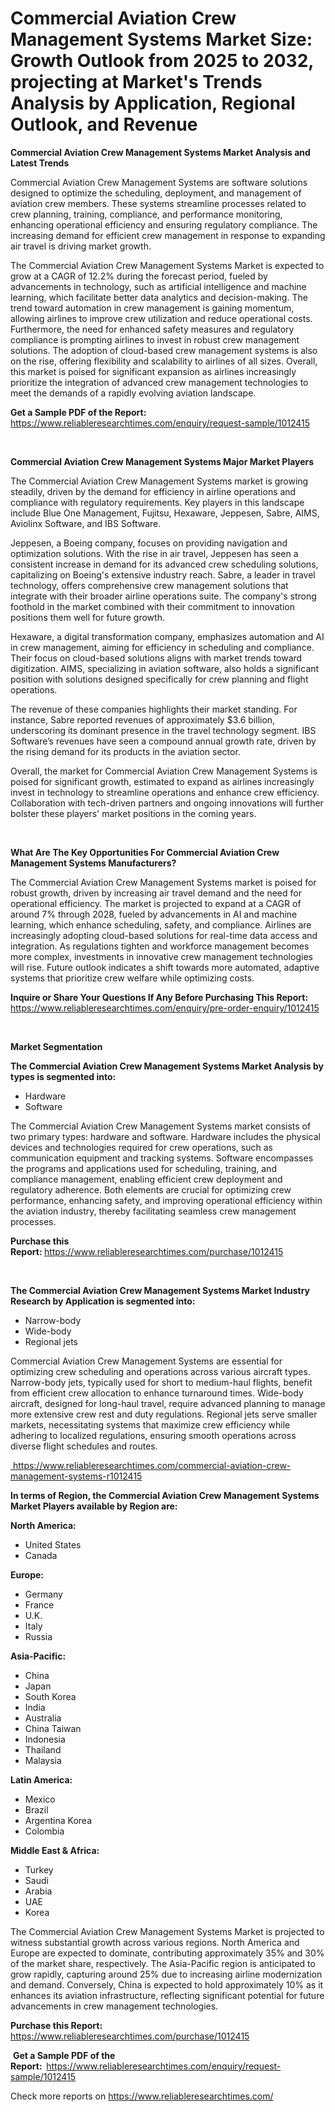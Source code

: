 <p><h1>Commercial Aviation Crew Management Systems Market Size: Growth Outlook from 2025 to 2032, projecting at Market's Trends Analysis by Application, Regional Outlook, and Revenue</h1></p><p><strong>Commercial Aviation Crew Management Systems Market Analysis and Latest Trends</strong></p>
<p><p>Commercial Aviation Crew Management Systems are software solutions designed to optimize the scheduling, deployment, and management of aviation crew members. These systems streamline processes related to crew planning, training, compliance, and performance monitoring, enhancing operational efficiency and ensuring regulatory compliance. The increasing demand for efficient crew management in response to expanding air travel is driving market growth.</p><p>The Commercial Aviation Crew Management Systems Market is expected to grow at a CAGR of 12.2% during the forecast period, fueled by advancements in technology, such as artificial intelligence and machine learning, which facilitate better data analytics and decision-making. The trend toward automation in crew management is gaining momentum, allowing airlines to improve crew utilization and reduce operational costs. Furthermore, the need for enhanced safety measures and regulatory compliance is prompting airlines to invest in robust crew management solutions. The adoption of cloud-based crew management systems is also on the rise, offering flexibility and scalability to airlines of all sizes. Overall, this market is poised for significant expansion as airlines increasingly prioritize the integration of advanced crew management technologies to meet the demands of a rapidly evolving aviation landscape.</p></p>
<p><strong>Get a Sample PDF of the Report:&nbsp;</strong> <a href="https://www.reliableresearchtimes.com/enquiry/request-sample/1012415?utm_campaign=2748&utm_medium=2&utm_source=Github&utm_content=ia&utm_term=06032025&utm_id=commercial-aviation-crew-management-systems">https://www.reliableresearchtimes.com/enquiry/request-sample/1012415</a></p>
<p>&nbsp;</p>
<p><strong>Commercial Aviation Crew Management Systems Major Market Players</strong></p>
<p><p>The Commercial Aviation Crew Management Systems market is growing steadily, driven by the demand for efficiency in airline operations and compliance with regulatory requirements. Key players in this landscape include Blue One Management, Fujitsu, Hexaware, Jeppesen, Sabre, AIMS, Aviolinx Software, and IBS Software.</p><p>Jeppesen, a Boeing company, focuses on providing navigation and optimization solutions. With the rise in air travel, Jeppesen has seen a consistent increase in demand for its advanced crew scheduling solutions, capitalizing on Boeing's extensive industry reach. Sabre, a leader in travel technology, offers comprehensive crew management solutions that integrate with their broader airline operations suite. The company's strong foothold in the market combined with their commitment to innovation positions them well for future growth.</p><p>Hexaware, a digital transformation company, emphasizes automation and AI in crew management, aiming for efficiency in scheduling and compliance. Their focus on cloud-based solutions aligns with market trends toward digitization. AIMS, specializing in aviation software, also holds a significant position with solutions designed specifically for crew planning and flight operations.</p><p>The revenue of these companies highlights their market standing. For instance, Sabre reported revenues of approximately $3.6 billion, underscoring its dominant presence in the travel technology segment. IBS Software’s revenues have seen a compound annual growth rate, driven by the rising demand for its products in the aviation sector.</p><p>Overall, the market for Commercial Aviation Crew Management Systems is poised for significant growth, estimated to expand as airlines increasingly invest in technology to streamline operations and enhance crew efficiency. Collaboration with tech-driven partners and ongoing innovations will further bolster these players' market positions in the coming years.</p></p>
<p>&nbsp;</p>
<p><strong>What Are The Key Opportunities For Commercial Aviation Crew Management Systems Manufacturers?</strong></p>
<p><p>The Commercial Aviation Crew Management Systems market is poised for robust growth, driven by increasing air travel demand and the need for operational efficiency. The market is projected to expand at a CAGR of around 7% through 2028, fueled by advancements in AI and machine learning, which enhance scheduling, safety, and compliance. Airlines are increasingly adopting cloud-based solutions for real-time data access and integration. As regulations tighten and workforce management becomes more complex, investments in innovative crew management technologies will rise. Future outlook indicates a shift towards more automated, adaptive systems that prioritize crew welfare while optimizing costs.</p></p>
<p><strong>Inquire or Share Your Questions If Any Before Purchasing This Report:</strong> <a href="https://www.reliableresearchtimes.com/enquiry/pre-order-enquiry/1012415?utm_campaign=2748&utm_medium=2&utm_source=Github&utm_content=ia&utm_term=06032025&utm_id=commercial-aviation-crew-management-systems">https://www.reliableresearchtimes.com/enquiry/pre-order-enquiry/1012415</a></p>
<p>&nbsp;</p>
<p><strong>Market Segmentation</strong></p>
<p><strong>The Commercial Aviation Crew Management Systems Market Analysis by types is segmented into:</strong></p>
<p><ul><li>Hardware</li><li>Software</li></ul></p>
<p><p>The Commercial Aviation Crew Management Systems market consists of two primary types: hardware and software. Hardware includes the physical devices and technologies required for crew operations, such as communication equipment and tracking systems. Software encompasses the programs and applications used for scheduling, training, and compliance management, enabling efficient crew deployment and regulatory adherence. Both elements are crucial for optimizing crew performance, enhancing safety, and improving operational efficiency within the aviation industry, thereby facilitating seamless crew management processes.</p></p>
<p><strong>Purchase this Report:&nbsp;</strong><a href="https://www.reliableresearchtimes.com/purchase/1012415?utm_campaign=2748&utm_medium=2&utm_source=Github&utm_content=ia&utm_term=06032025&utm_id=commercial-aviation-crew-management-systems">https://www.reliableresearchtimes.com/purchase/1012415</a></p>
<p>&nbsp;</p>
<p><strong>The Commercial Aviation Crew Management Systems Market Industry Research by Application is segmented into:</strong></p>
<p><ul><li>Narrow-body</li><li>Wide-body</li><li>Regional jets</li></ul></p>
<p><p>Commercial Aviation Crew Management Systems are essential for optimizing crew scheduling and operations across various aircraft types. Narrow-body jets, typically used for short to medium-haul flights, benefit from efficient crew allocation to enhance turnaround times. Wide-body aircraft, designed for long-haul travel, require advanced planning to manage more extensive crew rest and duty regulations. Regional jets serve smaller markets, necessitating systems that maximize crew efficiency while adhering to localized regulations, ensuring smooth operations across diverse flight schedules and routes.</p></p>
<p><a href="https://www.reliableresearchtimes.com/commercial-aviation-crew-management-systems-r1012415?utm_campaign=2748&utm_medium=2&utm_source=Github&utm_content=ia&utm_term=06032025&utm_id=commercial-aviation-crew-management-systems">&nbsp;https://www.reliableresearchtimes.com/commercial-aviation-crew-management-systems-r1012415</a></p>
<p><strong>In terms of Region, the Commercial Aviation Crew Management Systems Market Players available by Region are:</strong></p>
<p>
    <p> <strong> North America: </strong>
        <ul>
            <li>United States</li>
            <li>Canada</li>
        </ul>
        </p> 
    <p> <strong> Europe: </strong>
        <ul>
            <li>Germany</li>
            <li>France</li>
            <li>U.K.</li>
            <li>Italy</li>
            <li>Russia</li>
        </ul>
        </p> 
    <p> <strong> Asia-Pacific: </strong>
        <ul>
            <li>China</li>
            <li>Japan</li>
            <li>South Korea</li>
            <li>India</li>
            <li>Australia</li>
            <li>China Taiwan</li>
            <li>Indonesia</li>
            <li>Thailand</li>
            <li>Malaysia</li>
        </ul>
        </p> 
    <p> <strong> Latin America: </strong>
        <ul>
            <li>Mexico</li>
            <li>Brazil</li>
            <li>Argentina Korea</li>
            <li>Colombia</li>
        </ul>
        </p> 
    <p> <strong> Middle East & Africa: </strong>
        <ul>
            <li>Turkey</li>
            <li>Saudi</li>
            <li>Arabia</li>
            <li>UAE</li>
            <li>Korea</li>
        </ul>
    </p>
    </p>
<p><p>The Commercial Aviation Crew Management Systems Market is projected to witness substantial growth across various regions. North America and Europe are expected to dominate, contributing approximately 35% and 30% of the market share, respectively. The Asia-Pacific region is anticipated to grow rapidly, capturing around 25% due to increasing airline modernization and demand. Conversely, China is expected to hold approximately 10% as it enhances its aviation infrastructure, reflecting significant potential for future advancements in crew management technologies.</p></p>
<p><strong>Purchase this Report: </strong><a href="https://www.reliableresearchtimes.com/purchase/1012415?utm_campaign=2748&utm_medium=2&utm_source=Github&utm_content=ia&utm_term=06032025&utm_id=commercial-aviation-crew-management-systems">https://www.reliableresearchtimes.com/purchase/1012415</a></p>
<p>&nbsp;<strong>Get a Sample PDF of the Report:&nbsp;&nbsp;</strong><a href="https://www.reliableresearchtimes.com/enquiry/request-sample/1012415?utm_campaign=2748&utm_medium=2&utm_source=Github&utm_content=ia&utm_term=06032025&utm_id=commercial-aviation-crew-management-systems">https://www.reliableresearchtimes.com/enquiry/request-sample/1012415</a></p>
<p><strong></strong></p>
<p>Check more reports on <a href="https://www.reliableresearchtimes.com/?utm_campaign=2748&utm_medium=2&utm_source=Github&utm_content=ia&utm_term=06032025&utm_id=commercial-aviation-crew-management-systems">https://www.reliableresearchtimes.com/</a></p>
